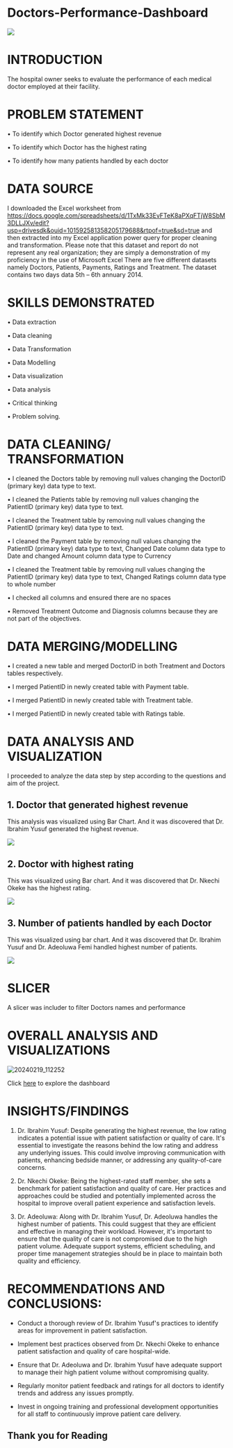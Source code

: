 # Doctors-Performance-Dashboard

![](intro_image.jpg)


# INTRODUCTION
The hospital owner seeks to evaluate the performance of each medical doctor employed at their facility. 



# PROBLEM STATEMENT

•	To identify which Doctor generated highest revenue

•	To identify which Doctor has the highest rating

•	To identify how many patients handled by each doctor 



# DATA SOURCE
I  downloaded the Excel worksheet from https://docs.google.com/spreadsheets/d/1TxMk33EvFTeK8aPXqFTjW8SbM3DLLJXv/edit?usp=drivesdk&ouid=101592581358205179688&rtpof=true&sd=true
 and then extracted into my Excel application power query for proper cleaning and transformation. 
Please note that this dataset and report do not represent any real organization; they are simply a demonstration of my proficiency in the use of Microsoft Excel There are five different datasets namely Doctors, Patients, Payments, Ratings and Treatment. The dataset contains two days data 5th – 6th annuary 2014. 



# SKILLS DEMONSTRATED
•	Data extraction

•	Data cleaning

•	Data Transformation

•	Data Modelling

•	Data visualization

•	Data analysis

•	Critical thinking

•	Problem solving.



# DATA CLEANING/ TRANSFORMATION

•	I cleaned the Doctors table by removing null values changing the DoctorID (primary key) data type to text. 

•	I cleaned the Patients table by removing null values changing the PatientID (primary key) data type to text. 

•	I cleaned the Treatment table by removing null values changing the PatientID (primary key) data type to text. 

•	I cleaned the Payment table by removing null values changing the PatientID (primary key) data type to text, Changed Date column data type to Date and changed Amount column data type to Currency

•	I cleaned the Treatment table by removing null values changing the PatientID (primary key) data type to text, Changed Ratings column data type to whole number

•	I checked all columns and ensured there are no spaces

•	Removed Treatment Outcome and Diagnosis columns because they are not part of the objectives.



# DATA MERGING/MODELLING

•	I created a new table and merged DoctorID in both Treatment and Doctors tables respectively. 

•	I merged PatientID in newly created table with Payment table.

•	I merged PatientID in newly created table with Treatment table.

•	I merged PatientID in newly created table with Ratings table.



# DATA ANALYSIS AND VISUALIZATION

I proceeded to analyze the data step by step according to the questions and aim of the project.

## 1. Doctor that generated highest revenue
This analysis was visualized using Bar Chart. And it was discovered that Dr. Ibrahim Yusuf generated the highest revenue.

![](image1.png)


## 2. Doctor with highest rating
This was visualized using Bar chart. And it was discovered that Dr. Nkechi Okeke has the highest rating.

![](image2.png)


## 3. Number of patients handled by each Doctor
This was visualized using  bar chart. And it was discovered that Dr. Ibrahim Yusuf  and Dr. Adeoluwa Femi handled highest number of patients.

![](image3.png)



# SLICER
A slicer was includer to filter Doctors names and performance



# OVERALL ANALYSIS AND VISUALIZATIONS


![20240219_112252](https://github.com/Eloman84/Doctors-Performance-Dashboard/assets/157851490/901324b5-ea48-443b-8677-142a693de5bc)



Click [here](https://app.powerbi.com/groups/me/workbooks/1_42755_958910/new?experience=power-bi) to explore the dashboard 



# INSIGHTS/FINDINGS
1. Dr. Ibrahim Yusuf: Despite generating the highest revenue, the low rating indicates a potential issue with patient satisfaction or quality of care. It's essential to investigate the reasons behind the low rating and address any underlying issues. This could involve improving communication with patients, enhancing bedside manner, or addressing any quality-of-care concerns.

2. Dr. Nkechi Okeke: Being the highest-rated staff member, she sets a benchmark for patient satisfaction and quality of care. Her practices and approaches could be studied and potentially implemented across the hospital to improve overall patient experience and satisfaction levels.

3. Dr. Adeoluwa: Along with Dr. Ibrahim Yusuf, Dr. Adeoluwa handles the highest number of patients. This could suggest that they are efficient and effective in managing their workload. However, it's important to ensure that the quality of care is not compromised due to the high patient volume. Adequate support systems, efficient scheduling, and proper time management strategies should be in place to maintain both quality and efficiency.



# RECOMMENDATIONS AND CONCLUSIONS:

- Conduct a thorough review of Dr. Ibrahim Yusuf's practices to identify areas for improvement in patient satisfaction.
  
- Implement best practices observed from Dr. Nkechi Okeke to enhance patient satisfaction and quality of care hospital-wide.
  
- Ensure that Dr. Adeoluwa and Dr. Ibrahim Yusuf have adequate support to manage their high patient volume without compromising quality.
  
- Regularly monitor patient feedback and ratings for all doctors to identify trends and address any issues promptly.
  
- Invest in ongoing training and professional development opportunities for all staff to continuously improve patient care delivery.


## Thank you for Reading


